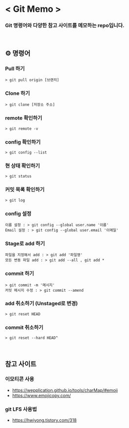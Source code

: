 # < Git Memo >
### Git 명령어와 다양한 참고 사이트를 메모하는 repo입니다.

<br>

## ⚙️ 명령어

### Pull 하기
```
> git pull origin [브랜치]
```

### Clone 하기
```
> git clone [저장소 주소]
```

### remote 확인하기
```
> git remote -v
```

### config 확인하기
```
> git config --list
```

### 현 상태 확인하기
```
> git status
```

### 커밋 목록 확인하기
```
> git log
```

### config 설정
```
이름 설정 : > git config --global user.name '이름'
Email 설정 : > git config --global user.email '이메일'
```

### Stage로 add 하기
```
파일을 지정해서 add : > git add '파일명'
모든 변동 파일 add : > git add --all , git add *
```

### commit 하기
```
> git commit -m '메시지'
커밋 메시지 수정 : > git commit --amend
```

### add 취소하기 (Unstaged로 변경)
```
> git reset HEAD
```

### commit 취소하기
```
> git reset --hard HEAD^
```


<br>

## 참고 사이트

### 이모티콘 사용
- https://wepplication.github.io/tools/charMap/#emoji
- https://www.emojicopy.com/

### git LFS 사용법
- https://hwiyong.tistory.com/318




